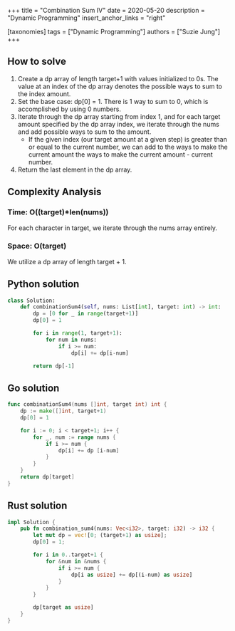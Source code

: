 +++
title = "Combination Sum IV"
date = 2020-05-20
description = "Dynamic Programming"
insert_anchor_links = "right"

[taxonomies]
tags = ["Dynamic Programming"]
authors = ["Suzie Jung"]
+++

## How to solve

1. Create a dp array of length target+1 with values initialized to 0s. The value at an index of the dp array denotes the possible ways to sum to the index amount.
2. Set the base case: dp[0] = 1. There is 1 way to sum to 0, which is accomplished by using 0 numbers.
3. Iterate through the dp array starting from index 1, and for each target amount specified by the dp array index, we iterate through the nums and add possible ways to sum to the amount.
    * If the given index (our target amount at a given step) is greater than or equal to the current number, we can add to the ways to make the current amount the ways to make the current amount - current number.
4. Return the last element in the dp array.

## Complexity Analysis

### Time: O((target)*len(nums))

For each character in target, we iterate through the nums array entirely.

### Space: O(target)

We utilize a dp array of length target + 1. 

## Python solution

```python
class Solution:
    def combinationSum4(self, nums: List[int], target: int) -> int:
        dp = [0 for _ in range(target+1)]
        dp[0] = 1

        for i in range(1, target+1):
            for num in nums:
                if i >= num:
                    dp[i] += dp[i-num]

        return dp[-1]
```

## Go solution

```go
func combinationSum4(nums []int, target int) int {
    dp := make([]int, target+1)
    dp[0] = 1

    for i := 0; i < target+1; i++ {
        for _, num := range nums {
            if i >= num {
                dp[i] += dp [i-num]
            }
        }
    }
    return dp[target]
}
```

## Rust solution

```rust
impl Solution {
    pub fn combination_sum4(nums: Vec<i32>, target: i32) -> i32 {
        let mut dp = vec![0; (target+1) as usize];
        dp[0] = 1;

        for i in 0..target+1 {
            for &num in &nums {
                if i >= num {
                    dp[i as usize] += dp[(i-num) as usize]
                }
            }
        }

        dp[target as usize]
    }
}
```

